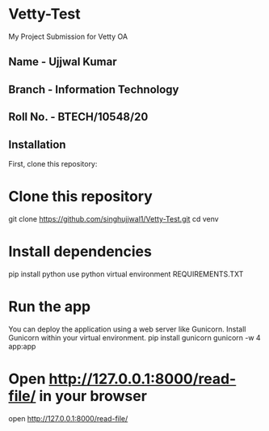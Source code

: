 # Vetty-Test
My Project Submission for Vetty OA

## Name - Ujjwal Kumar
## Branch - Information Technology
## Roll No. - BTECH/10548/20

## Installation

First, clone this repository:

<!-- start:code block -->
# Clone this repository
git clone https://github.com/singhujjwal1/Vetty-Test.git
cd venv

# Install dependencies
pip install python
use python virtual environment REQUIREMENTS.TXT


# Run the app
You can deploy the application using a web server like Gunicorn. Install Gunicorn within your virtual environment.
pip install gunicorn
gunicorn -w 4 app:app

# Open http://127.0.0.1:8000/read-file/ in your browser
open http://127.0.0.1:8000/read-file/
<!-- end:code block -->
